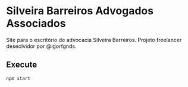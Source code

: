 # Silveira Barreiros Advogados Associados
Site para o escritório de advocacia Silveira Barreiros.
Projeto freelancer deseolvidor por @igorfgnds.

## Execute
```sh
npm start
```
